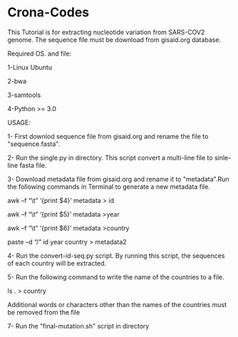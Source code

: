 # Crona-Codes 
This Tutorial is for extracting nucleotide variation from SARS-COV2 genome. The sequence file must be  download from gisaid.org database.

Required OS. and file:

1-Linux Ubuntu

2-bwa

3-samtools

4-Python >= 3.0

USAGE:

1- First downlod sequence file from gisaid.org and rename the file to "sequence.fasta".

2- Run the single.py in directory. This script convert a multi-line file to sinle-line fasta file.

3- Download metadata file from gisaid.org and rename it to "metadata".Run the following commands in Terminal to generate a new metadata file.

awk –f “\t” ‘{print $4}’  metadata > id 

awk –f “\t” ‘{print $5}’ metadata >year

awk –f “\t” ‘{print $6}’ metadata >country

paste –d “/” id year country > metadata2

4- Run the convert-id-seq.py script. By running this script, the sequences of each country will be extracted. 

5- Run the following command to write the name of the countries to a file. 

ls . > country

Additional words or characters other than the names of the countries must be removed from the file


7- Run the "final-mutation.sh" script in directory
